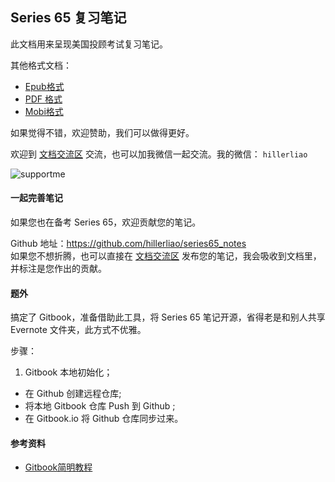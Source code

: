 ## Series 65 复习笔记

此文档用来呈现美国投顾考试复习笔记。

其他格式文档：  

- [Epub格式](https://www.gitbook.com/download/mobi/book/hillerliao/series65-notes)
- [PDF 格式](https://www.gitbook.com/download/pdf/book/hillerliao/series65-notes)
- [Mobi格式](https://www.gitbook.com/download/mobi/book/hillerliao/series65-notes)  

如果觉得不错，欢迎赞助，我们可以做得更好。

欢迎到 [文档交流区](https://www.gitbook.com/book/hillerliao/series65-notes/discussions) 交流，也可以加我微信一起交流。我的微信： ` hillerliao `

![supportme](https://xqimg.imedao.com/15b69a8643625143feec8380.png!custom.jpg)

#### 一起完善笔记

如果您也在备考 Series 65，欢迎贡献您的笔记。

Github 地址：https://github.com/hillerliao/series65_notes  
如果您不想折腾，也可以直接在 [文档交流区](https://www.gitbook.com/book/hillerliao/series65-notes/discussions) 发布您的笔记，我会吸收到文档里，并标注是您作出的贡献。

#### 题外

搞定了 Gitbook，准备借助此工具，将 Series 65 笔记开源，省得老是和别人共享 Evernote 文件夹，此方式不优雅。  

步骤：  
1. Gitbook 本地初始化；
- 在 Github 创建远程仓库;
- 将本地 Gitbook 仓库 Push 到 Github ;
- 在 Gitbook.io 将 Github 仓库同步过来。

#### 参考资料  
* [Gitbook简明教程](http://www.chengweiyang.cn/gitbook/basic-usage/README.html)  
